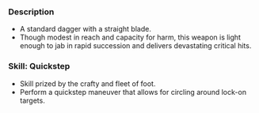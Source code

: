 ### Description
- A standard dagger with a straight blade.
- Though modest in reach and capacity for harm, this weapon is light enough to jab in rapid succession and delivers devastating critical hits.
### Skill: Quickstep
- Skill prized by the crafty and fleet of foot.
- Perform a quickstep maneuver that allows for circling around lock-on targets.